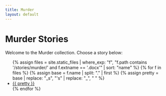 ```yaml
---
title: Murder
layout: default
---
```


# Murder Stories

Welcome to the Murder collection. Choose a story below:

<ul class="story-list">
{% assign files = site.static_files 
   | where_exp: "f", "f.path contains '/stories/murder/' and f.extname == '.docx'" 
   | sort: "name" %}
{% for f in files %}
  {% assign base  = f.name | split: "." | first %}
  {% assign pretty = base 
     | replace: "_s", "'s" 
     | replace: "_", " " %}
  <li><a href="{{ f.path | relative_url }}">{{ pretty }}</a></li>
{% endfor %}
</ul>
